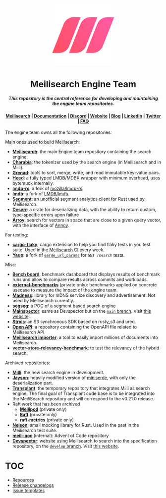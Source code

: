 <p align="center">
  <img src="https://raw.githubusercontent.com/meilisearch/integration-guides/main/assets/logos/logo.svg" alt="Meilisearch logo" width="200" height="200" />
</p>

<h1 align="center">Meilisearch Engine Team</h1>
<h5 align="center">This repository is the central reference for developing and maintaining the engine team repositories.</h5>

<h4 align="center">
  <a href="https://github.com/meilisearch/meilisearch">Meilisearch</a> |
  <a href="https://docs.meilisearch.com">Documentation</a> |
  <a href="https://discord.meilisearch.com">Discord</a> |
  <a href="https://www.meilisearch.com">Website</a> |
  <a href="https://blog.meilisearch.com">Blog</a> |
  <a href="https://fr.linkedin.com/company/meilisearch">LinkedIn</a> |
  <a href="https://twitter.com/meilisearch">Twitter</a> |
  <a href="https://docs.meilisearch.com/faq/">FAQ</a>
</h4>

The engine team owns all the following repositories:

Main ones used to build Meilisearch:

- [**Meilisearch**](https://github.com/meilisearch/meilisearch): the main Engine team repository containing the search engine.
- [**Charabia**](https://github.com/meilisearch/charabia/): the tokenizer used by the search engine (in Meilisearch and in Milli).
- [**Grenad**](https://github.com/meilisearch/grenad): tools to sort, merge, write, and read immutable key-value pairs.
- [**Heed**](https://github.com/meilisearch/heed): a fully typed LMDB/MDBX wrapper with minimum overhead, uses bytemuck internally.
- [**lmdb-rs**](https://github.com/meilisearch/lmdb-rs/): a fork of [mozilla/lmdb-rs](https://github.com/mozilla/lmdb-rs).
- [**lmdb**](https://github.com/meilisearch/lmdb): a fork of [LMDB/lmdb](https://github.com/LMDB/lmdb).
- [**Segment**](https://github.com/meilisearch/segment): an unofficial segment analytics client for Rust used by Meilisearch.
- [**Deserr**](https://github.com/meilisearch/deserr/): a crate for deserializing data, with the ability to return custom, type-specific errors upon failure
- [**Arroy**](https://github.com/meilisearch/arroy): search for vectors in space that are close to a given query vector, with the interface of [Annoy](https://github.com/spotify/annoy/#full-python-api).

For testing:

- [**cargo-flaky**](https://github.com/meilisearch/cargo-flaky): cargo extension to help you find flaky tests in you test suite. Used in the [Meilisearch CI](https://github.com/meilisearch/meilisearch/actions/workflows/flaky.yml) every week.
- [**Yaup**](https://github.com/meilisearch/yaup/): a fork of [`serde_url_params`](https://github.com/boxdot/serde-url-params-rs) for `GET /search` tests.

Misc:

- [**Bench board**](https://github.com/meilisearch/benchboard): benchmark dashboard that displays results of benchmark runs and allow to compare results across commits and workloads.
- [**external-benchmarks**](https://github.com/meilisearch/external-benchmarks) (private only): benchmarks applied on concrete usecase to measure the impact of the engine team.
- [**Madness**](https://github.com/meilisearch/madness): library for mDNS service discovery and advertisement. Not used by Meilisearch currently.
- [**segseg**](https://github.com/meilisearch/segseg): a POC of a segment based search engine
- [**Mainspector**](https://github.com/meilisearch/mainspector): same as Devspector but on the [`main` branch](https://github.com/meilisearch/specifications). Visit [this website](https://specs.meilisearch.com/).
- [**Strois**](https://github.com/meilisearch/strois): an S3 synchronous SDK based on rusty_s3 and ureq.
- [**Open API**](https://github.com/meilisearch/open-api): a repository containing the OpenAPI file related to Meilisearch API.
- [**Meilisearch importer**](https://github.com/meilisearch/meilisearch-importer): a tool to easily import millions of documents into Meilisearch.
- [**vector-store-relevancy-benchmark**](https://github.com/meilisearch/vector-store-relevancy-benchmark): to test the relevancy of the hybrid search.

Archived repositories:

- [**Milli**](https://github.com/meilisearch/milli): the new search engine in development.
- [**Jayson**](https://github.com/meilisearch/jayson): heavily modified version of [miniserde](https://github.com/dtolnay/miniserde), with only the deserialization part.
- [**Transplant**](https://github.com/meilisearch/transplant): the temporary repository that integrates Milli as search engine. The final goal of Transplant code base is to be integrated into the MeiliSearch repository and will correspond to the v0.21.0 release.
- Raft work that has been archived
  - [**Meilipod**](https://github.com/meilisearch/meilipod) (private only)
  - [**Raft**](https://github.com/meilisearch/raft) (private only)
  - [**raft-metrics**](https://github.com/meilisearch/raft-metrics) (private only)
- [**Nelson**](https://github.com/meilisearch/nelson/): small mocking library for Rust. Used in the past in the Meilisearch test suite.
- [**meili-aoc**](https://github.com/meilisearch/meili-aoc) (internal): Advent of Code repository
- [**Devspector**](https://github.com/meilisearch/devspector): website using Meilisearch to search into the specification repository, on the [`develop` branch](https://github.com/meilisearch/specifications/tree/develop). Visit [this website](https://specs.meilisearch.dev/).

# TOC

- [Resources](./resources)
- [Release changelogs](./meilisearch-release-changelog)
- [Issue templates](./issue-templates)
